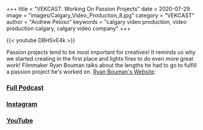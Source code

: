 +++
title = "VEKCAST: Working On Passion Projects"
date = 2020-07-29
image = "images/Calgary_Video_Production_8.jpg"
category = "VEKCAST"
author = "Andrew Peloso"
keywords = "calgary video production, video production calgary, calgary video company"
+++

{{< youtube DBHSvE4k >}}

Passion projects tend to be most important for creatives! It reminds us why we started creating in the first place and lights fires to do even more great work! Filmmaker Ryan Bouman talks about the lengths he had to go to fulfill a passion project he's worked on. [Ryan Bouman's Website](http://www.ryanboumanfilm.com/):

### [Full Podcast](https://anchor.fm/vek-labs)
### [Instagram](https://www.instagram.com/veklabs/)
### [YouTube](https://www.youtube.com/channel/UC_8CmynHCINGSOZftHJGoUQ)
